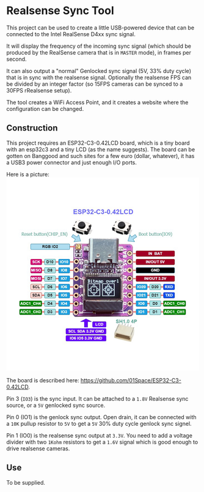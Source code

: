 # Realsense Sync Tool

This project can be used to create a little USB-powered device that can be connected to the Intel RealSense D4xx sync signal.

It will display the frequency of the incoming sync signal (which should be produced by the RealSense camera that is in `MASTER` mode), in frames per second.

It can also output a "normal" Genlocked sync signal (5V, 33% duty cycle) that is in sync with the realsense signal. Optionally the realsense FPS can be divided by an integer factor (so 15FPS cameras can be synced to a 30FPS rRealsense setup).

The tool creates a WiFi Access Point, and it creates a website where the configuration can be changed.

## Construction

This project requires an ESP32-C3-0.42LCD board, which is a tiny board with an esp32c3 and a tiny LCD (as the name suggests). The board can be gotten on Banggood and such sites for a few euro (dollar, whatever), it has
a USB3 power connector and just enough I/O ports.

Here is a picture:
![hardware/ESP32-C3-0.42LCD.jpg](hardware/ESP32-C3-0.42LCD.jpg)

The board is described here: <https://github.com/01Space/ESP32-C3-0.42LCD>.

Pin 3 (`IO3`) is the sync input. It can be attached to a `1.8V` Realsense sync source, or a `5V` genlocked sync source.

Pin 0 (IO1) is the genlock sync output. Open drain, it can be connected with a `10K` pullup resistor to `5V` to get a `5V` 30% duty cycle genlock sync signel.

Pin 1 (IO0) is the realsense sync output at `3.3V`. You need to add a voltage divider with two `1Kohm` resistors to get a `1.6V` signal which is good enough to drive realsense cameras.


## Use

To be supplied.